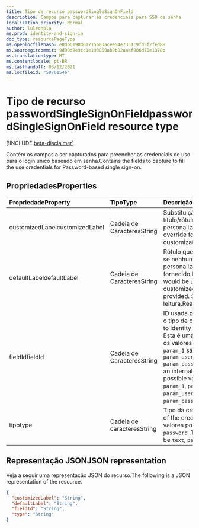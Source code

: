 ```yaml
---
title: Tipo de recurso passwordSingleSignOnField
description: Campos para capturar as credenciais para SSO de senha
localization_priority: Normal
author: luleonpla
ms.prod: identity-and-sign-in
doc_type: resourcePageType
ms.openlocfilehash: e0db6198d61715603acee54e7351c9fd5f2fed88
ms.sourcegitcommit: 9d98d9e9cc1e193850ab9b82aaaf906d70e1378b
ms.translationtype: MT
ms.contentlocale: pt-BR
ms.lasthandoff: 03/12/2021
ms.locfileid: "50761546"
---
```

# <a name="passwordsinglesignonfield-resource-type"></a><span data-ttu-id="a715a-103">Tipo de recurso passwordSingleSignOnField</span><span class="sxs-lookup"><span data-stu-id="a715a-103">passwordSingleSignOnField resource type</span></span>

[!INCLUDE [beta-disclaimer](../../includes/beta-disclaimer.md)]

<span data-ttu-id="a715a-104">Contém os campos a ser capturados para preencher as credenciais de uso para o login único baseado em senha.</span><span class="sxs-lookup"><span data-stu-id="a715a-104">Contains the fields to capture to fill the use credentials for Password-based single sign-on.</span></span>

## <a name="properties"></a><span data-ttu-id="a715a-105">Propriedades</span><span class="sxs-lookup"><span data-stu-id="a715a-105">Properties</span></span>

| <span data-ttu-id="a715a-106">Propriedade</span><span class="sxs-lookup"><span data-stu-id="a715a-106">Property</span></span>     | <span data-ttu-id="a715a-107">Tipo</span><span class="sxs-lookup"><span data-stu-id="a715a-107">Type</span></span>        | <span data-ttu-id="a715a-108">Descrição</span><span class="sxs-lookup"><span data-stu-id="a715a-108">Description</span></span> |
|:-------------|:------------|:------------|
|<span data-ttu-id="a715a-109">customizedLabel</span><span class="sxs-lookup"><span data-stu-id="a715a-109">customizedLabel</span></span>|<span data-ttu-id="a715a-110">Cadeia de Caracteres</span><span class="sxs-lookup"><span data-stu-id="a715a-110">String</span></span>|<span data-ttu-id="a715a-111">Substituição de título/rótulo para personalização.</span><span class="sxs-lookup"><span data-stu-id="a715a-111">Title/label override for customization.</span></span>|
|<span data-ttu-id="a715a-112">defaultLabel</span><span class="sxs-lookup"><span data-stu-id="a715a-112">defaultLabel</span></span>|<span data-ttu-id="a715a-113">Cadeia de Caracteres</span><span class="sxs-lookup"><span data-stu-id="a715a-113">String</span></span>|<span data-ttu-id="a715a-114">Rótulo que seria usado se nenhum rótulo personalizado for fornecido.</span><span class="sxs-lookup"><span data-stu-id="a715a-114">Label that would be used if no customizedLabel is provided.</span></span> <span data-ttu-id="a715a-115">Somente leitura.</span><span class="sxs-lookup"><span data-stu-id="a715a-115">Read only.</span></span>|
|<span data-ttu-id="a715a-116">fieldId</span><span class="sxs-lookup"><span data-stu-id="a715a-116">fieldId</span></span>|<span data-ttu-id="a715a-117">Cadeia de Caracteres</span><span class="sxs-lookup"><span data-stu-id="a715a-117">String</span></span>|<span data-ttu-id="a715a-118">ID usada para identificar o tipo de campo.</span><span class="sxs-lookup"><span data-stu-id="a715a-118">Id used to identity the field type.</span></span> <span data-ttu-id="a715a-119">Esta é uma ID interna e os valores possíveis `param_1` são , , , `param_2` `param_userName` `param_password` .</span><span class="sxs-lookup"><span data-stu-id="a715a-119">This is an internal id and possible values are `param_1`, `param_2`, `param_userName`, `param_password`.</span></span>|
|<span data-ttu-id="a715a-120">tipo</span><span class="sxs-lookup"><span data-stu-id="a715a-120">type</span></span>|<span data-ttu-id="a715a-121">Cadeia de caracteres</span><span class="sxs-lookup"><span data-stu-id="a715a-121">String</span></span>|   <span data-ttu-id="a715a-122">Tipo da credencial.</span><span class="sxs-lookup"><span data-stu-id="a715a-122">Type of the credential.</span></span> <span data-ttu-id="a715a-123">Os valores podem ser `text` , `password` .</span><span class="sxs-lookup"><span data-stu-id="a715a-123">The values can be `text`, `password`.</span></span>|

## <a name="json-representation"></a><span data-ttu-id="a715a-124">Representação JSON</span><span class="sxs-lookup"><span data-stu-id="a715a-124">JSON representation</span></span>

<span data-ttu-id="a715a-125">Veja a seguir uma representação JSON do recurso.</span><span class="sxs-lookup"><span data-stu-id="a715a-125">The following is a JSON representation of the resource.</span></span>

<!-- {
  "blockType": "resource",
  "optionalProperties": [

  ],
  "@odata.type": "microsoft.graph.passwordSingleSignOnField",
  "baseType": null
}-->

```json
{
  "customizedLabel": "String",
  "defaultLabel": "String",
  "fieldId": "String",
  "type": "String"
}
```

<!-- uuid: 16cd6b66-4b1a-43a1-adaf-3a886856ed98
2019-02-04 14:57:30 UTC -->
<!-- {
  "type": "#page.annotation",
  "description": "passwordSingleSignOnField resource",
  "keywords": "",
  "section": "documentation",
  "tocPath": ""
}-->

